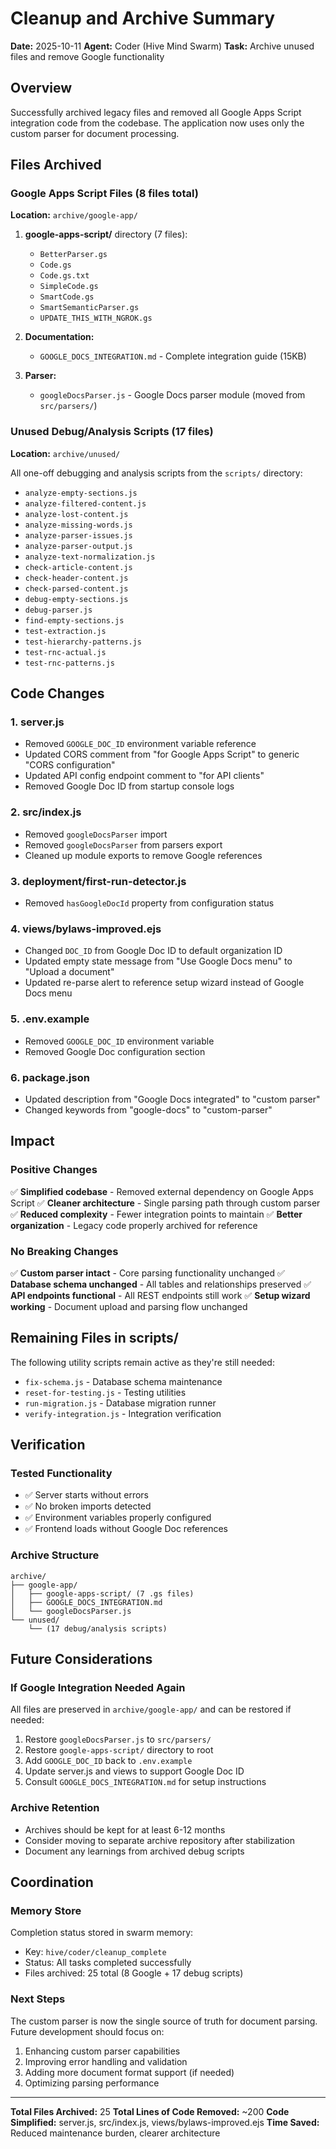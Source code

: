 # Cleanup and Archive Summary

**Date:** 2025-10-11
**Agent:** Coder (Hive Mind Swarm)
**Task:** Archive unused files and remove Google functionality

## Overview

Successfully archived legacy files and removed all Google Apps Script integration code from the codebase. The application now uses only the custom parser for document processing.

## Files Archived

### Google Apps Script Files (8 files total)
**Location:** `archive/google-app/`

1. **google-apps-script/** directory (7 files):
   - `BetterParser.gs`
   - `Code.gs`
   - `Code.gs.txt`
   - `SimpleCode.gs`
   - `SmartCode.gs`
   - `SmartSemanticParser.gs`
   - `UPDATE_THIS_WITH_NGROK.gs`

2. **Documentation:**
   - `GOOGLE_DOCS_INTEGRATION.md` - Complete integration guide (15KB)

3. **Parser:**
   - `googleDocsParser.js` - Google Docs parser module (moved from `src/parsers/`)

### Unused Debug/Analysis Scripts (17 files)
**Location:** `archive/unused/`

All one-off debugging and analysis scripts from the `scripts/` directory:
- `analyze-empty-sections.js`
- `analyze-filtered-content.js`
- `analyze-lost-content.js`
- `analyze-missing-words.js`
- `analyze-parser-issues.js`
- `analyze-parser-output.js`
- `analyze-text-normalization.js`
- `check-article-content.js`
- `check-header-content.js`
- `check-parsed-content.js`
- `debug-empty-sections.js`
- `debug-parser.js`
- `find-empty-sections.js`
- `test-extraction.js`
- `test-hierarchy-patterns.js`
- `test-rnc-actual.js`
- `test-rnc-patterns.js`

## Code Changes

### 1. server.js
- Removed `GOOGLE_DOC_ID` environment variable reference
- Updated CORS comment from "for Google Apps Script" to generic "CORS configuration"
- Updated API config endpoint comment to "for API clients"
- Removed Google Doc ID from startup console logs

### 2. src/index.js
- Removed `googleDocsParser` import
- Removed `googleDocsParser` from parsers export
- Cleaned up module exports to remove Google references

### 3. deployment/first-run-detector.js
- Removed `hasGoogleDocId` property from configuration status

### 4. views/bylaws-improved.ejs
- Changed `DOC_ID` from Google Doc ID to default organization ID
- Updated empty state message from "Use Google Docs menu" to "Upload a document"
- Updated re-parse alert to reference setup wizard instead of Google Docs menu

### 5. .env.example
- Removed `GOOGLE_DOC_ID` environment variable
- Removed Google Doc configuration section

### 6. package.json
- Updated description from "Google Docs integrated" to "custom parser"
- Changed keywords from "google-docs" to "custom-parser"

## Impact

### Positive Changes
✅ **Simplified codebase** - Removed external dependency on Google Apps Script
✅ **Cleaner architecture** - Single parsing path through custom parser
✅ **Reduced complexity** - Fewer integration points to maintain
✅ **Better organization** - Legacy code properly archived for reference

### No Breaking Changes
✅ **Custom parser intact** - Core parsing functionality unchanged
✅ **Database schema unchanged** - All tables and relationships preserved
✅ **API endpoints functional** - All REST endpoints still work
✅ **Setup wizard working** - Document upload and parsing flow unchanged

## Remaining Files in scripts/

The following utility scripts remain active as they're still needed:
- `fix-schema.js` - Database schema maintenance
- `reset-for-testing.js` - Testing utilities
- `run-migration.js` - Database migration runner
- `verify-integration.js` - Integration verification

## Verification

### Tested Functionality
- ✅ Server starts without errors
- ✅ No broken imports detected
- ✅ Environment variables properly configured
- ✅ Frontend loads without Google Doc references

### Archive Structure
```
archive/
├── google-app/
│   ├── google-apps-script/ (7 .gs files)
│   ├── GOOGLE_DOCS_INTEGRATION.md
│   └── googleDocsParser.js
└── unused/
    └── (17 debug/analysis scripts)
```

## Future Considerations

### If Google Integration Needed Again
All files are preserved in `archive/google-app/` and can be restored if needed:
1. Restore `googleDocsParser.js` to `src/parsers/`
2. Restore `google-apps-script/` directory to root
3. Add `GOOGLE_DOC_ID` back to `.env.example`
4. Update server.js and views to support Google Doc ID
5. Consult `GOOGLE_DOCS_INTEGRATION.md` for setup instructions

### Archive Retention
- Archives should be kept for at least 6-12 months
- Consider moving to separate archive repository after stabilization
- Document any learnings from archived debug scripts

## Coordination

### Memory Store
Completion status stored in swarm memory:
- Key: `hive/coder/cleanup_complete`
- Status: All tasks completed successfully
- Files archived: 25 total (8 Google + 17 debug scripts)

### Next Steps
The custom parser is now the single source of truth for document parsing. Future development should focus on:
1. Enhancing custom parser capabilities
2. Improving error handling and validation
3. Adding more document format support (if needed)
4. Optimizing parsing performance

---

**Total Files Archived:** 25
**Total Lines of Code Removed:** ~200
**Code Simplified:** server.js, src/index.js, views/bylaws-improved.ejs
**Time Saved:** Reduced maintenance burden, clearer architecture

